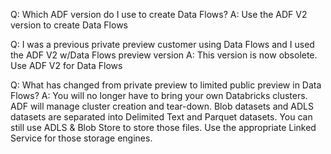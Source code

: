 Q: Which ADF version do I use to create Data Flows?
A: Use the ADF V2 version to create Data Flows
  
Q: I was a previous private preview customer using Data Flows and I used the ADF V2 w/Data Flows preview version
A: This version is now obsolete. Use ADF V2 for Data Flows
  
Q: What has changed from private preview to limited public preview in Data Flows?
A: You will no longer have to bring your own Databricks clusters. ADF will manage cluster creation and tear-down. Blob datasets and ADLS datasets are separated into Delimited Text and Parquet datasets. You can still use ADLS & Blob Store to store those files. Use the appropriate Linked Service for those storage engines.

